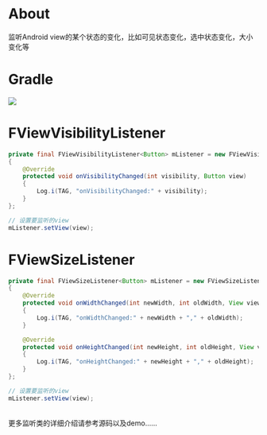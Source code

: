# About
监听Android view的某个状态的变化，比如可见状态变化，选中状态变化，大小变化等

# Gradle
[![](https://jitpack.io/v/zj565061763/viewlistener.svg)](https://jitpack.io/#zj565061763/viewlistener)

# FViewVisibilityListener
```java
private final FViewVisibilityListener<Button> mListener = new FViewVisibilityListener<Button>()
{
    @Override
    protected void onVisibilityChanged(int visibility, Button view)
    {
        Log.i(TAG, "onVisibilityChanged:" + visibility);
    }
};

// 设置要监听的view
mListener.setView(view);
```

# FViewSizeListener
```java
private final FViewSizeListener<Button> mListener = new FViewSizeListener<Button>()
{
    @Override
    protected void onWidthChanged(int newWidth, int oldWidth, View view)
    {
        Log.i(TAG, "onWidthChanged:" + newWidth + "," + oldWidth);
    }

    @Override
    protected void onHeightChanged(int newHeight, int oldHeight, View view)
    {
        Log.i(TAG, "onHeightChanged:" + newHeight + "," + oldHeight);
    }
};

// 设置要监听的view
mListener.setView(view);
```
<br>
更多监听类的详细介绍请参考源码以及demo......
